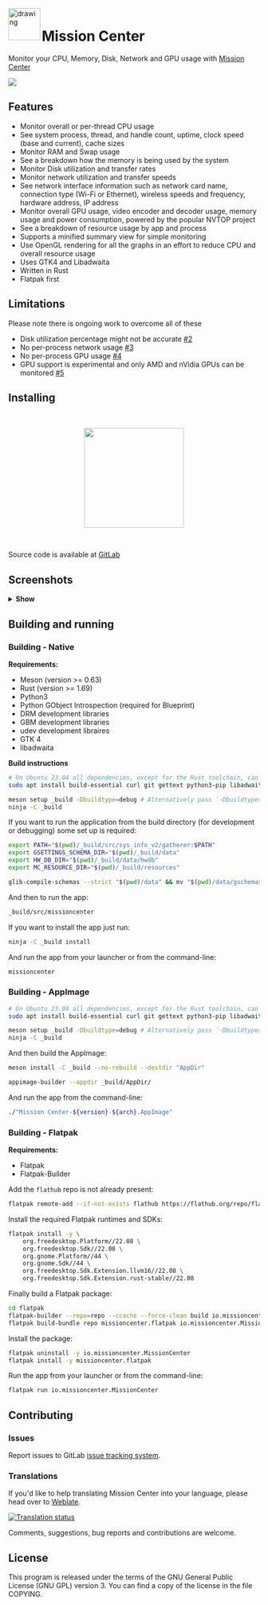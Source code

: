 <img align="left"  src="https://gitlab.com/mission-center-devs/mission-center/-/raw/main/data/icons/hicolor/scalable/apps/io.missioncenter.MissionCenter.svg" alt="drawing" width="64"/> 

# Mission Center

Monitor your CPU, Memory, Disk, Network and GPU usage with [Mission Center](https://missioncenter.io/)

![](https://gitlab.com/mission-center-devs/mission-center/-/raw/main/screenshots/0001-cpu-multi.png)

## Features

* Monitor overall or per-thread CPU usage
* See system process, thread, and handle count, uptime, clock speed (base and current), cache sizes
* Monitor RAM and Swap usage
* See a breakdown how the memory is being used by the system
* Monitor Disk utilization and transfer rates
* Monitor network utilization and transfer speeds
* See network interface information such as network card name, connection type (Wi-Fi or Ethernet), wireless speeds and
  frequency, hardware address, IP address
* Monitor overall GPU usage, video encoder and decoder usage, memory usage and power consumption, powered by the popular
  NVTOP project
* See a breakdown of resource usage by app and process
* Supports a minified summary view for simple monitoring
* Use OpenGL rendering for all the graphs in an effort to reduce CPU and overall resource usage
* Uses GTK4 and Libadwaita
* Written in Rust
* Flatpak first

## Limitations

Please note there is ongoing work to overcome all of these

* Disk utilization percentage might not be
  accurate [#2](https://gitlab.com/mission-center-devs/mission-center/-/issues/2)
* No per-process network usage [#3](https://gitlab.com/mission-center-devs/mission-center/-/issues/3)
* No per-process GPU usage [#4](https://gitlab.com/mission-center-devs/mission-center/-/issues/4)
* GPU support is experimental and only AMD and nVidia GPUs can be
  monitored [#5](https://gitlab.com/mission-center-devs/mission-center/-/issues/5)

## Installing

<br/>
<p align="center">
  <a href="https://flathub.org/apps/io.missioncenter.MissionCenter"><img src="https://dl.flathub.org/assets/badges/flathub-badge-en.svg" width=200/></a>
</p>
<br/>

Source code is available at [GitLab](https://gitlab.com/mission-center-devs/mission-center)

## Screenshots

<details>
  <summary><b>Show</b></summary>

  <br/>

*CPU overall view*  
![](https://gitlab.com/mission-center-devs/mission-center/-/raw/main/screenshots/0002-cpu-overall.png)

*Memory view*  
![](https://gitlab.com/mission-center-devs/mission-center/-/raw/main/screenshots/0003-memory.png)

*Disk view*  
![](https://gitlab.com/mission-center-devs/mission-center/-/raw/main/screenshots/0004-disk.png)

*Ethernet and Wi-Fi view*  
![](https://gitlab.com/mission-center-devs/mission-center/-/raw/main/screenshots/0005-net-wired.png)
![](https://gitlab.com/mission-center-devs/mission-center/-/raw/main/screenshots/0006-net-wireless.png)

*GPU view*  
![](https://gitlab.com/mission-center-devs/mission-center/-/raw/main/screenshots/0007-gpu-amd.png)
![](https://gitlab.com/mission-center-devs/mission-center/-/raw/main/screenshots/0008-gpu-nvidia.png)

*Apps page*  
![](https://gitlab.com/mission-center-devs/mission-center/-/raw/main/screenshots/0009-apps.png)
![](https://gitlab.com/mission-center-devs/mission-center/-/raw/main/screenshots/0010-apps-filter.png)

*Dark mode*  
![](https://gitlab.com/mission-center-devs/mission-center/-/raw/main/screenshots/0011-cpu-dark.png)
![](https://gitlab.com/mission-center-devs/mission-center/-/raw/main/screenshots/0012-disk-dark.png)
![](https://gitlab.com/mission-center-devs/mission-center/-/raw/main/screenshots/0013-gpu-nvidia-dark.png)
![](https://gitlab.com/mission-center-devs/mission-center/-/raw/main/screenshots/0014-apps-dark.png)

*Summary view*  
![](https://gitlab.com/mission-center-devs/mission-center/-/raw/main/screenshots/0015-cpu-summary-view.png)
![](https://gitlab.com/mission-center-devs/mission-center/-/raw/main/screenshots/0016-cpu-summary-view-dark.png)

  </details>

## Building and running

### Building - Native

**Requirements:**

* Meson (version >= 0.63)
* Rust (version >= 1.69)
* Python3
* Python GObject Introspection (required for Blueprint)
* DRM development libraries
* GBM development libraries
* udev development libraires
* GTK 4
* libadwaita

**Build instructions**

```bash
# On Ubuntu 23.04 all dependencies, except for the Rust toolchain, can be installed with:
sudo apt install build-essential curl git gettext python3-pip libadwaita-1-dev python3-gi libudev-dev libdrm-dev libgbm-dev desktop-file-utils meson

meson setup _build -Dbuildtype=debug # Alternatively pass `-Dbuildtype=release` for a release build
ninja -C _build
```

If you want to run the application from the build directory (for development or debugging) some set up is required:

```bash
export PATH="$(pwd)/_build/src/sys_info_v2/gatherer:$PATH"
export GSETTINGS_SCHEMA_DIR="$(pwd)/_build/data"
export HW_DB_DIR="$(pwd)/_build/data/hwdb"
export MC_RESOURCE_DIR="$(pwd)/_build/resources"

glib-compile-schemas --strict "$(pwd)/data" && mv "$(pwd)/data/gschemas.compiled" "$(pwd)/_build/data/"
```

And then to run the app:

```bash
_build/src/missioncenter
```

If you want to install the app just run:

```bash
ninja -C _build install
```

And run the app from your launcher or from the command-line:

```bash
missioncenter
```

### Building - AppImage

```bash
# On Ubuntu 23.04 all dependencies, except for the Rust toolchain, can be installed with:
sudo apt install build-essential curl git gettext python3-pip libadwaita-1-dev python3-gi libudev-dev libdrm-dev libgbm-dev desktop-file-utils meson

meson setup _build -Dbuildtype=debug # Alternatively pass `-Dbuildtype=release` for a release build
ninja -C _build
```

And then build the AppImage:

```bash
meson install -C _build --no-rebuild --destdir "AppDir"

appimage-builder --appdir _build/AppDir/ 
```

And run the app from the command-line:

```bash
./"Mission Center-${version}-${arch}.AppImage"
```

### Building - Flatpak

**Requirements:**

* Flatpak
* Flatpak-Builder

Add the `flathub` repo is not already present:

```bash
flatpak remote-add --if-not-exists flathub https://flathub.org/repo/flathub.flatpakrepo
```

Install the required Flatpak runtimes and SDKs:

```bash
flatpak install -y \
    org.freedesktop.Platform//22.08 \
    org.freedesktop.Sdk//22.08 \
    org.gnome.Platform//44 \
    org.gnome.Sdk//44 \
    org.freedesktop.Sdk.Extension.llvm16//22.08 \
    org.freedesktop.Sdk.Extension.rust-stable//22.08
```

Finally build a Flatpak package:

```bash
cd flatpak
flatpak-builder --repo=repo --ccache --force-clean build io.missioncenter.MissionCenter.json
flatpak build-bundle repo missioncenter.flatpak io.missioncenter.MissionCenter
```

Install the package:

```bash
flatpak uninstall -y io.missioncenter.MissionCenter
flatpak install -y missioncenter.flatpak
```

Run the app from your launcher or from the command-line:

```bash
flatpak run io.missioncenter.MissionCenter
```

## Contributing

### Issues

Report issues to GitLab [issue tracking system](https://gitlab.com/mission-center-devs/mission-center/-/issues).

### Translations

If you'd like to help translating Mission Center into your language, please head over
to [Weblate](https://hosted.weblate.org/engage/mission-center/).

<a href="https://hosted.weblate.org/engage/mission-center/">
  <img src="https://hosted.weblate.org/widgets/mission-center/-/mission-center/multi-auto.svg" alt="Translation status" />
</a>

Comments, suggestions, bug reports and contributions are welcome.

## License

This program is released under the terms of the GNU General Public License (GNU GPL) version 3. You can find a copy of
the license in the file COPYING.
